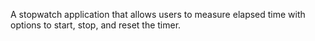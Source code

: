 A stopwatch application that allows users to measure elapsed time with options to start, stop, and reset the timer.
